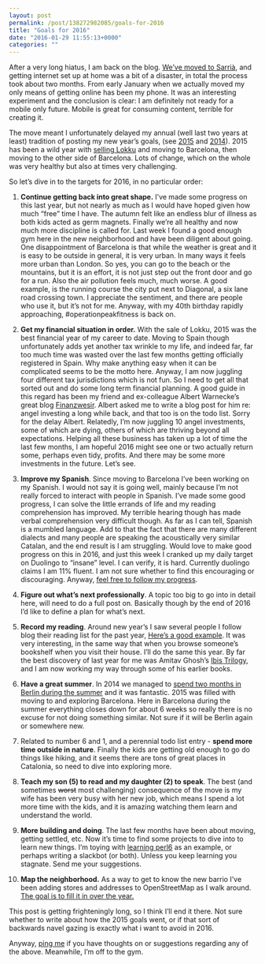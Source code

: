 ```yaml
---
layout: post
permalink: /post/138272982085/goals-for-2016
title: "Goals for 2016"
date: "2016-01-29 11:55:13+0000"
categories: ""
---
```

After a very long hiatus, I am back on the blog. <a href="http://www.freyfogle.com/post/132872030130/were-moving">
</a>
<a href="http://www.freyfogle.com/post/132872030130/were-moving">We’ve moved to Sarrià</a>, and getting internet set up at home was a bit of a disaster, in total the process took about two months. From early January when we actually moved my only means of getting online has been my phone. It was an interesting experiment and the conclusion is clear: I am definitely not ready for a mobile only future. Mobile is great for consuming content, terrible for creating it. 

The move meant I unfortunately delayed my annual (well last two years at least) tradition of posting my new year’s goals, (see <a href="http://www.freyfogle.com/post/107839352080/goals-for-2015">2015</a> and <a href="http://www.freyfogle.com/post/73132172349/goals-for-2014">2014</a>). 2015 has been a wild year with <a href="http://www.freyfogle.com/post/130580147055/my-last-day-at-lokku">selling Lokku</a> and moving to Barcelona, then moving to the other side of Barcelona. Lots of change, which on the whole was very healthy but also at times very challenging. 

So let’s dive in to the targets for 2016, in no particular order:

1. <b>Continue getting back into great shape.</b> I’ve made some progress on this last year, but not nearly as much as I would have hoped given how much “free” time I have. The autumn felt like an endless blur of illness as both kids acted as germ magnets. Finally we’re all healthy and now much more discipline is called for. Last week I found a good enough gym here in the new neighborhood and have been diligent about going. One disappointment of Barcelona is that while the weather is great and it is easy to be outside in general, it is very urban. In many ways it feels more urban than London. So yes, you can go to the beach or the mountains, but it is an effort, it is not just step out the front door and go for a run. Also the air pollution feels much, much worse. A good example, is the running course the city put next to Diagonal, a six lane road crossing town. I appreciate the sentiment, and there are people who use it, but it’s not for me. Anyway, with my 40th birthday rapidly approaching, #operationpeakfitness is back on. 

2. <b>Get my financial situation in order.</b> With the sale of Lokku, 2015 was the best financial year of my career to date. Moving to Spain though unfortunately adds yet another tax wrinkle to my life, and indeed far, far too much time was wasted over the last few months getting officially registered in Spain. Why make anything easy when it can be complicated seems to be the motto here. Anyway, I am now juggling four different tax jurisdictions which is not fun. So I need to get all that sorted out and do some long term financial planning. A good guide in this regard has been my friend and ex-colleague Albert Warnecke’s great blog <a href="http://www.finanzwesir.com/">Finanzwesir</a>. Albert asked me to write a blog post for him re: angel investing a long while back, and that too is on the todo list. Sorry for the delay Albert. Relatedly, I’m now juggling 10 angel investments, some of which are dying, others of which are thriving beyond all expectations. Helping all these business has taken up a lot of time the last few months, I am hopeful 2016 might see one or two actually return some, perhaps even tidy, profits. And there may be some more investments in the future. Let’s see. 

3. <b>Improve my Spanish</b>. Since moving to Barcelona I’ve been working on my Spanish. I would not say it is going well, mainly because I’m not really forced to interact with people in Spanish. I’ve made some good progress, I can solve the little errands of life and my reading comprehension has improved. My terrible hearing though has made verbal comprehension very difficult though. As far as I can tell, Spanish is a mumbled language. Add to that the fact that there are many different dialects and many people are speaking the acoustically very similar Catalan, and the end result is I am struggling. Would love to make good progress on this in 2016, and just this week I cranked up my daily target on Duolingo to “insane” level. I can verify, it is hard. Currently duolingo claims I am 11% fluent. I am not sure whether to find this encouraging or discouraging. Anyway, <a href="https://www.duolingo.com/edfreyfogle">feel free to follow my progress</a>. 

4. <b>Figure out what’s next professionally</b>. A topic too big to go into in detail here, will need to do a full post on. Basically though by the end of 2016 I’d like to define a plan for what’s next. 

5. <b>Record my reading</b>. Around new year’s I saw several people I follow blog their reading list for the past year, <a href="http://christinacacioppo.com/blog/2015-books">Here’s a good example</a>. It was very interesting, in the same way that when you browse someone’s bookshelf when you visit their house. I’ll do the same this year. By far the best discovery of last year for me was Amitav Ghosh’s <a href="https://en.wikipedia.org/wiki/Ibis_trilogy">Ibis Trilogy</a>, and I am now working my way through some of his earlier books. 
6. <b>Have a great summer</b>. In 2014 we managed to <a href="http://www.freyfogle.com/post/96569192005/berlin-and-bestsummerever">spend two months in Berlin during the summer</a> and it was fantastic. 2015 was filled with moving to and exploring Barcelona. Here in Barcelona during the summer everything closes down for about 6 weeks so really there is no excuse for not doing something similar. Not sure if it will be Berlin again or somewhere new.  

7. Related to number 6 and 1, and a perennial todo list entry - <b>spend more time outside in nature</b>. Finally the kids are getting old enough to go do things like hiking, and it seems there are tons of great places in Catalonia, so need to dive into exploring more. 
8. <b>Teach my son (5) to read and my daughter (2) to speak</b>. The best (and sometimes <strike>worst</strike> most challenging) consequence of the move is my wife has been very busy with her new job, which means I spend a lot more time with the kids, and it is amazing watching them learn and understand the world. 

9. <b>More building and doing</b>. The last few months have been about moving, getting settled, etc. Now it’s time to find some projects to dive into to learn new things. I’m toying with <a href="https://perl6.org/">learning perl6</a> as an example, or perhaps writing a slackbot (or both). Unless you keep learning you stagnate. Send me your suggestions. 

10. <b>Map the neighborhood.</b> As a way to get to know the new barrio I’ve been adding stores and addresses to OpenStreetMap as I walk around. <a href="http://www.openstreetmap.org/#map=17/41.40036/2.13125">The goal is to fill it in over the year.</a> 

This post is getting frighteningly long, so I think I’ll end it there. Not sure whether to write about how the 2015 goals went, or if that sort of backwards navel gazing is exactly what i want to avoid in 2016. 

Anyway, <a href="https://twitter.com/freyfogle">ping me</a> if you have thoughts on or suggestions regarding any of the above. Meanwhile, I’m off to the gym. 

